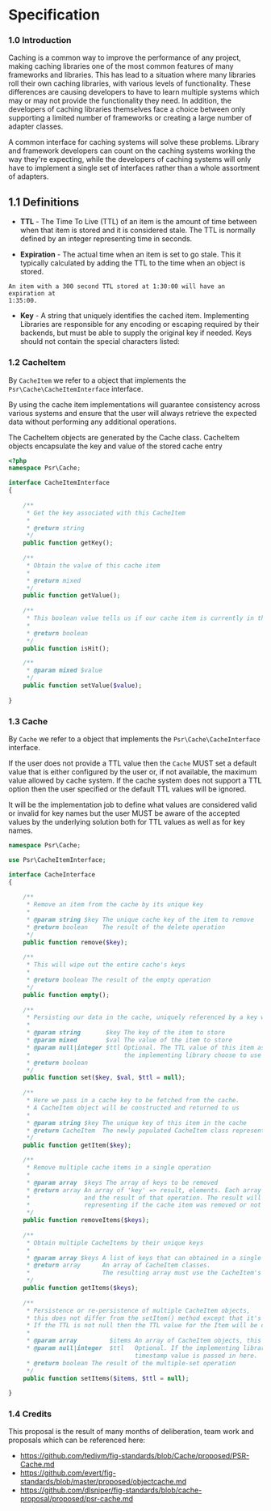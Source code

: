 # Specification

### 1.0 Introduction

Caching is a common way to improve the performance of any project, making
caching libraries one of the most common features of many frameworks and
libraries. This has lead to a situation where many libraries roll their own
caching libraries, with various levels of functionality. These differences are
causing developers to have to learn multiple systems which may or may not
provide the functionality they need. In addition, the developers of caching
libraries themselves face a choice between only supporting a limited number
of frameworks or creating a large number of adapter classes.

A common interface for caching systems will solve these problems. Library and
framework developers can count on the caching systems working the way they're
expecting, while the developers of caching systems will only have to implement
a single set of interfaces rather than a whole assortment of adapters.

## 1.1 Definitions

*    **TTL** - The Time To Live (TTL) of an item is the amount of time between
when that item is stored and it is considered stale. The TTL is normally defined
by an integer representing time in seconds.

*    **Expiration** - The actual time when an item is set to go stale. This it
typically calculated by adding the TTL to the time when an object is stored.

    An item with a 300 second TTL stored at 1:30:00 will have an expiration at
    1:35:00.

*    **Key** - A string that uniquely identifies the cached item. Implementing
Libraries are responsible for any encoding or escaping required by their
backends, but must be able to supply the original key if needed. Keys should not
contain the special characters listed:

### 1.2 CacheItem

By `CacheItem` we refer to a object that implements the
`Psr\Cache\CacheItemInterface` interface.

By using the cache item implementations will guarantee consistency across
various systems and ensure that the user will always retrieve the expected data
without performing any additional operations.

The CacheItem objects are generated by the Cache class. CacheItem objects encapsulate the key and value of the stored cache entry

``` php
<?php
namespace Psr\Cache;

interface CacheItemInterface
{
    
    /**
     * Get the key associated with this CacheItem
     * 
     * @return string
     */
    public function getKey();
    
    /**
     * Obtain the value of this cache item
     * 
     * @return mixed
     */
    public function getValue();
    
    /**
     * This boolean value tells us if our cache item is currently in the cache or not
     * 
     * @return boolean
     */
    public function isHit();

    /**
     * @param mixed $value
     */
    public function setValue($value);
    
}
```

### 1.3 Cache

By `Cache` we refer to a object that implements the `Psr\Cache\CacheInterface`
interface.

If the user does not provide a TTL value then the `Cache` MUST set a default
value that is either configured by the user or, if not available, the maximum
value allowed by cache system. If the cache system does not support a TTL
option then the user specified or the default TTL values will be ignored.

It will be the implementation job to define what values are considered valid
or invalid for key names but the user MUST be aware of the accepted values
by the underlying solution both for TTL values as well as for key names.


``` php
namespace Psr\Cache;

use Psr\CacheItemInterface;

interface CacheInterface
{
    
    /**
     * Remove an item from the cache by its unique key
     * 
     * @param string $key The unique cache key of the item to remove
     * @return boolean    The result of the delete operation
     */
    public function remove($key);
    
    /**
     * This will wipe out the entire cache's keys
     * 
     * @return boolean The result of the empty operation
     */
    public function empty();
    
    /**
     * Persisting our data in the cache, uniquely referenced by a key with an optional expiration TTL time.
     * 
     * @param string       $key The key of the item to store
     * @param mixed        $val The value of the item to store
     * @param null|integer $ttl Optional. The TTL value of this item as a timestamp for when it will expire if 
     *                          the implementing library choose to use this value
     * @return boolean
     */
    public function set($key, $val, $ttl = null);
    
    /**
     * Here we pass in a cache key to be fetched from the cache. 
     * A CacheItem object will be constructed and returned to us
     * 
     * @param string $key The unique key of this item in the cache
     * @return CacheItem  The newly populated CacheItem class representing the stored data in the cache
     */
    public function getItem($key);

    /**
     * Remove multiple cache items in a single operation
     * 
     * @param array  $keys The array of keys to be removed
     * @return array An array of 'key' => result, elements. Each array row has the key being deleted 
     *               and the result of that operation. The result will be a boolean of true or false 
     *               representing if the cache item was removed or not
     */
    public function removeItems($keys);
    
    /**
     * Obtain multiple CacheItems by their unique keys
     * 
     * @param array $keys A list of keys that can obtained in a single operation.
     * @return array      An array of CacheItem classes. 
     *                    The resulting array must use the CacheItem's key as the associative key for the array.
     */
    public function getItems($keys);
    
    /**
     * Persistence or re-persistence of multiple CacheItem objects, 
     * this does not differ from the setItem() method except that it's setting multiple items at once
     * If the TTL is not null then the TTL value for the Item will be overwritten either by this new TTL value
     * 
     * @param array         $items An array of CacheItem objects, this is for a multiple-set operation.
     * @param null|integer  $ttl   Optional. If the implementing library has expiration support then the TTL 
                                   timestamp value is passed in here. 
     * @return boolean The result of the multiple-set operation
     */
    public function setItems($items, $ttl = null);
     
}
```

### 1.4 Credits

This proposal is the result of many months of deliberation, team work and proposals which can be referenced here:
 
 * https://github.com/tedivm/fig-standards/blob/Cache/proposed/PSR-Cache.md
 * https://github.com/evert/fig-standards/blob/master/proposed/objectcache.md
 * https://github.com/dlsniper/fig-standards/blob/cache-proposal/proposed/psr-cache.md